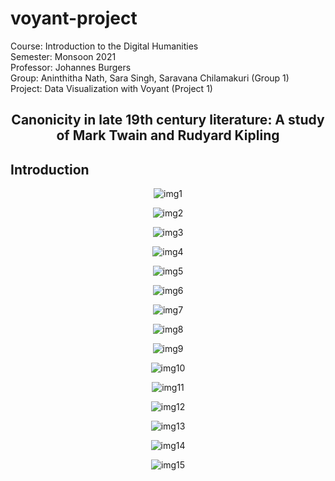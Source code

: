 # voyant-project

Course: Introduction to the Digital Humanities<br/>
Semester: Monsoon 2021<br/>
Professor: Johannes Burgers<br/>
Group: Aninthitha Nath, Sara Singh, Saravana Chilamakuri (Group 1)<br/>
Project: Data Visualization with Voyant (Project 1)<br/>

## <div align="center">Canonicity in late 19th century literature: A study of Mark Twain and Rudyard Kipling</div>

## Introduction

<p align="center"><img src="images/dh1-img1.jpeg" alt="img1"/></p>
<p align="center"><img src="images/dh1-img2.jpg" alt="img2"/></p>
<p align="center"><img src="images/dh1-img3.jpg" alt="img3"/></p>
<p align="center"><img src="images/dh1-img4.jpg" alt="img4"/></p>
<p align="center"><img src="images/dh1-img5.jpg" alt="img5"/></p>
<p align="center"><img src="images/dh1-img6.jpg" alt="img6"/></p>
<p align="center"><img src="images/dh1-img7.png" alt="img7"/></p>
<p align="center"><img src="images/dh1-img8.png" alt="img8"/></p>
<p align="center"><img src="images/dh1-img9.png" alt="img9"/></p>
<p align="center"><img src="images/dh1-img10.png" alt="img10"/></p>
<p align="center"><img src="images/dh1-img11.png" alt="img11"/></p>
<p align="center"><img src="images/dh1-img12.png" alt="img12"/></p>
<p align="center"><img src="images/dh1-img13.png" alt="img13"/></p>
<p align="center"><img src="images/dh1-img14.png" alt="img14"/></p>
<p align="center"><img src="images/dh1-img15.png" alt="img15"/></p>